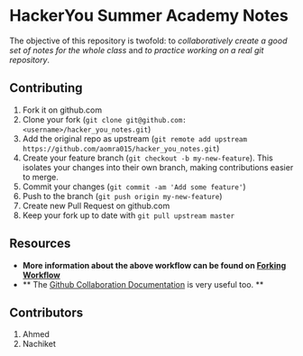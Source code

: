 # HackerYou Summer Academy Notes

The objective of this repository is twofold: to *collaboratively create a good set of notes for the whole class* and *to practice working on a real git repository*.

## Contributing
1. Fork it on github.com
2. Clone your fork (`git clone git@github.com:<username>/hacker_you_notes.git`)
3. Add the original repo as upstream (`git remote add upstream https://github.com/aomra015/hacker_you_notes.git`)
4. Create your feature branch (`git checkout -b my-new-feature`). This isolates your changes into their own branch, making contributions easier to merge.
5. Commit your changes (`git commit -am 'Add some feature'`)
6. Push to the branch (`git push origin my-new-feature`)
7. Create new Pull Request on github.com
8. Keep your fork up to date with `git pull upstream master`

## Resources
- **More information about the above workflow can be found on [Forking Workflow](http://www.atlassian.com/git/workflows#!workflow-forking)**
- ** The [Github Collaboration Documentation](https://help.github.com/categories/63/articles) is very useful too. **

## Contributors
1. Ahmed
2. Nachiket